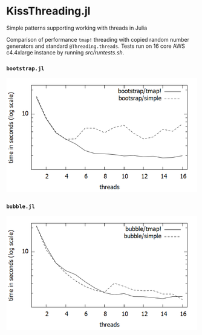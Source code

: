 # KissThreading.jl
Simple patterns supporting working with threads in Julia

Comparison of performance `tmap!` threading with copied random number generators and standard `@Threading.threads`.
Tests run on 16 core AWS c4.4xlarge instance by running *src/runtests.sh*.

### `bootstrap.jl`
![bootstrap.png](bootstrap.png)

### `bubble.jl`
![bubble.png](bubble.png)

